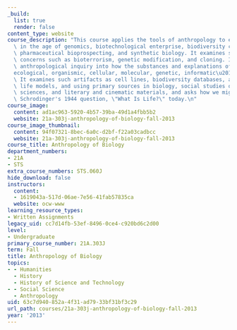 ```yaml
---
_build:
  list: true
  render: false
content_type: website
course_description: "This course applies the tools of anthropology to examine biology\
  \ in the age of genomics, biotechnological enterprise, biodiversity conservation,\
  \ pharmaceutical bioprospecting, and synthetic biology. It examines such social\
  \ concerns such as bioterrorism, genetic modification, and cloning. It offers an\
  \ anthropological inquiry into how the substances and explanations of biology\u2014\
  ecological, organismic, cellular, molecular, genetic, informatic\u2014are changing.\
  \ It examines such artifacts as cell lines, biodiversity databases, and artificial\
  \ life models, and using primary sources in biology, social studies of the life\
  \ sciences, and literary and cinematic materials, and asks how we might answer Erwin\
  \ Schrodinger's 1944 question, \"What Is Life?\" today.\n"
course_image:
  content: ad1ac963-5920-4b57-39ba-49d1a4fbb5b2
  website: 21a-303j-anthropology-of-biology-fall-2013
course_image_thumbnail:
  content: 94f07321-8bec-6a0c-d2bf-f22a03cadbcc
  website: 21a-303j-anthropology-of-biology-fall-2013
course_title: Anthropology of Biology
department_numbers:
- 21A
- STS
extra_course_numbers: STS.060J
hide_download: false
instructors:
  content:
  - 1619043a-517d-06ae-7e56-41fab57835ca
  website: ocw-www
learning_resource_types:
- Written Assignments
legacy_uid: cc7d14fb-53ef-8496-0ce4-c920bd6c2d00
level:
- Undergraduate
primary_course_number: 21A.303J
term: Fall
title: Anthropology of Biology
topics:
- - Humanities
  - History
  - History of Science and Technology
- - Social Science
  - Anthropology
uid: 63c7d940-852a-4f31-ad79-33bf31bf3c29
url_path: courses/21a-303j-anthropology-of-biology-fall-2013
year: '2013'
---
```

